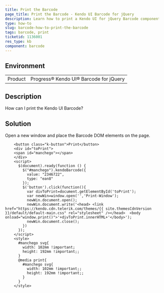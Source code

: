 ```yaml
---
title: Print the Barcode
page_title: Print the Barcode - Kendo UI Barcode for jQuery
description: Learn how to print a Kendo UI for jQuery Barcode component.
type: how-to
slug: barcode-how-to-print-the-barcode
tags: barcode, print
ticketid: 1136001
res_type: kb
component: barcode
---
```


## Environment

<table>
 <tr>
  <td>Product</td>
  <td>Progress® Kendo UI® Barcode for jQuery</td>
 </tr>
</table>


## Description

How can I print the Kendo UI Barcode?

## Solution

Open a new window and place the Barcode DOM elements on the page.

```dojo
    <button class="k-button">Print</button>
    <div id="toPrint">
    <span id="manchego"></span>
    </div>
    <script>
      $(document).ready(function () {
        $("#manchego").kendoBarcode({
          value: "2346722",
          type: "ean8"            
        });
        $('button').click(function(){
          var divToPrint=document.getElementById('toPrint');
          var newWin=window.open('','Print-Window');
          newWin.document.open();
          newWin.document.write('<head> <link href="https://kendo.cdn.telerik.com/themes/{{ site.themesCdnVersion }}/default/default-main.css" rel="stylesheet" /></head>  <body onload="window.print()">'+divToPrint.innerHTML+'</body>');
          newWin.document.close();
        })
      });
    </script>
    <style>
      #manchego svg{
        width: 102mm !important;
        height: 192mm !important;;
      }
      @media print{
        #manchego svg{
          width: 102mm !important;;
          height: 192mm !important;;
        }  
      }           
    </style>
```
